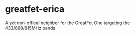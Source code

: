 # greatfet-erica
A yet non-offical neighbor for the GreatFet One targeting the 433/868/915MHz bands
